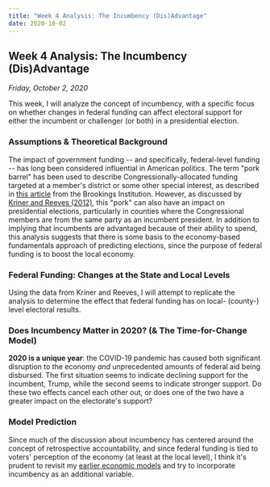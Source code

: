 ```yaml
---
title: "Week 4 Analysis: The Incumbency (Dis)Advantage"
date: 2020-10-02
---
```


## Week 4 Analysis: The Incumbency (Dis)Advantage
*Friday, October 2, 2020*

This week, I will analyze the concept of incumbency, with a specific focus on whether changes in federal funding can affect electoral support for either the incumbent or challenger (or both) in a presidential election.

### Assumptions & Theoretical Background
The impact of government funding -- and specifically, federal-level funding -- has long been considered influential in American politics. The term "pork barrel" has been used to describe Congressionally-allocated funding targeted at a member's district or some other special interest, as described in [this article](https://www.brookings.edu/articles/the-new-pork-barrel-whats-wrong-with-regulation-today-and-what-reformers-need-to-do-to-get-it-right/) from the Brookings Institution. However, as discussed by [Kriner and Reeves (2012)](https://www.cambridge.org/core/journals/american-political-science-review/article/influence-of-federal-spending-on-presidential-elections/D7E15E901EA52BF92E5986626766224F), this "pork" can also have an impact on presidential elections, particularly in counties where the Congressional members are from the same party as an incumbent president. In addition to implying that incumbents are advantaged because of their ability to spend, this analysis suggests that there is some basis to the economy-based fundamentals approach of predicting elections, since the purpose of federal funding is to boost the local economy.

### Federal Funding: Changes at the State and Local Levels
Using the data from Kriner and Reeves, I will attempt to replicate the analysis to determine the effect that federal funding has on local- (county-) level electoral results.

### Does Incumbency Matter in 2020? (& The Time-for-Change Model)
**2020 is a unique year**: the COVID-19 pandemic has caused both significant disruption to the economy *and* unprecedented amounts of federal aid being disbursed. The first situation seems to indicate declining support for the incumbent, Trump, while the second seems to indicate stronger support. Do these two effects cancel each other out, or does one of the two have a greater impact on the electorate's support?

### Model Prediction
Since much of the discussion about incumbency has centered around the concept of retrospective accountability, and since federal funding is tied to voters' perception of the economy (at least at the local level), I think it's prudent to revisit my [earlier economic models](https://yanxifang.github.io/Gov-1347/2020/09/18/Week-Two-Predictions.html) and try to incorporate incumbency as an additional variable.
